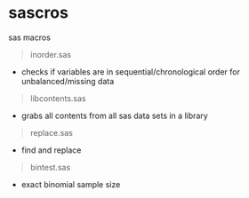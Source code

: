 sascros
=======

sas macros

> inorder.sas 
  * checks if variables are in sequential/chronological order for unbalanced/missing data

> libcontents.sas
  * grabs all contents from all sas data sets in a library
  
> replace.sas
  * find and replace
  
> bintest.sas
  * exact binomial sample size